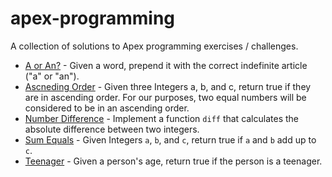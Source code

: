 # apex-programming
A collection of solutions to Apex programming exercises / challenges.

- [A or An?](https://github.com/kharizzakaye/apex-programming/blob/main/a-or-an.cls) - Given a word, prepend it with the correct indefinite article ("a" or "an").
- [Ascneding Order](https://github.com/kharizzakaye/apex-programming/blob/main/ascending-order.cls) - Given three Integers a, b, and c, return true if they are in ascending order. For our purposes, two equal numbers will be considered to be in an ascending order.
- [Number Difference](https://github.com/kharizzakaye/apex-programming/blob/main/number-difference.cls) - Implement a function <code>diff</code> that calculates the absolute difference between two integers.
- [Sum Equals](https://github.com/kharizzakaye/apex-programming/blob/main/sum-equals.cls) - Given Integers <code>a</code>, <code>b</code>, and <code>c</code>, return true if <code>a</code> and <code>b</code> add up to <code>c</code>.
- [Teenager](https://github.com/kharizzakaye/apex-programming/blob/main/check-if-teenager.cls) - Given a person's age, return true if the person is a teenager.
